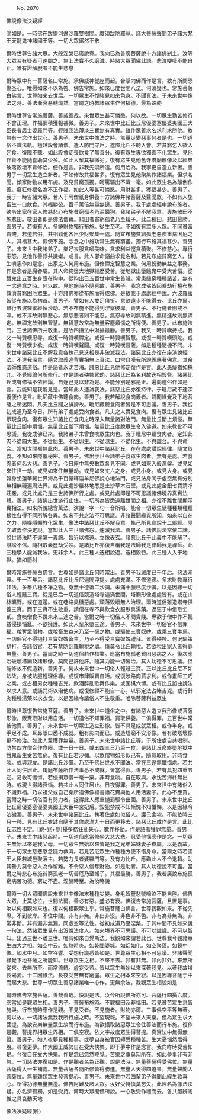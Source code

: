 ﻿　　No. 2870

佛說像法決疑經

聞如是。一時佛在跋提河邊沙羅雙樹間。度須跋陀羅竟。諸大菩薩聲聞弟子諸大梵王天龍鬼神諸國王等。一切大眾儼然不散

爾時世尊告諸大眾。大般涅槃已廣說竟。我向已為普廣菩薩說十方諸佛剎土。汝等大眾若有疑者可速問之。無上法寶不久磨滅。時諸大眾聞佛此語。悲泣哽噎不能自止。唯有證解脫者不能生悲戀

爾時眾中有一菩薩名曰常施。承佛威神從座而起。合掌向佛而作是言。欲有所問恐傷圣心。唯愿如來不以為咎。佛告常施。如來已度世間八法。何須疑也。常施菩薩白佛言。世尊如來去世后。一切眾生不復睹見如來色身。不聞真法。于未來世中像法之時。善法漸衰惡轉熾然。當爾之時教諸眾生作何福德。最為殊勝

爾時世尊告常施菩薩。善哉善哉。來世眾生甚可憐愍。何以故。一切眾生勤苦修行不會正理。作福彌積獲報甚微。善男子。未來世中比丘比丘尼優婆塞優婆夷國王大臣長者居士婆羅門等。輕賤我法薄淡三寶無有真實。雖作眾善求名求利求勝他。故無有一念作出世心。善男子。未來世中像法之時。無量災變惡事何者是也。一切道俗不識法軌。檀越設會請僧。遣人防門守戶。遮障比丘不聽入會。若貧窮乞人欲入乞食。復障不聽。如此設會徒喪飲食了無善分。復有眾生專欲獨善不化眾生。見他作善不能隨喜助其少多。如此人輩其福微劣。復有眾生見他舊寺塔廟形像及以經典破落毀壞不肯修治。便作是言。非我先崇所造。何用治為。我寧更自造立新者。善男子一切眾生造立新者。不如修故其福甚多。復有眾生見他聚集作諸福業。但求名聞。傾家財物以用布施。及見貧窮孤獨。呵罵驅出不濟一毫。如此眾生名為顛倒作善。癡狂修福名為不正作福。如此人等甚可憐愍。用財甚多。獲福甚少。善男子。我于一時告諸大眾。若人于阿僧祇身供養十方諸佛并諸菩薩及聲聞眾。不如有人施畜生一口飲食。其福勝彼。百千萬倍無量無邊。善男子。我于處處經中說布施者。欲令出家在家人修慈悲心布施貧窮孤老乃至餓狗。我諸弟子不解我意。專施敬田不施悲田。敬田者即是佛法僧寶。悲田者貧窮孤老乃至蟻子。此二種田。悲田最勝。善男子。若復有人。多饒財物獨行布施。從生至老。不如復有眾多人眾。不同貧富貴賤。若道若俗。共相勸他各出少財聚集一處。隨宜布施貧窮孤老惡疾重病困厄之人。其福甚大。假使不施。念念之中施功常生無有窮盡。獨行布施其福甚少。善男子。未來世中我諸弟子。樂好衣服貪嗜美味。貪求利益慳貪積聚。不修慈心。專行恚怒。見他作善諍共譏嫌。咸言。此人邪命諂曲求覓名利。若見布施貧窮乞人。復生嗔恚作如是念。出家之人何用布施。但修禪定智慧之業。何用紛動無益之事務。作是念者是魔眷屬。其人命終墮大地獄經歷受苦。從地獄出墮餓鬼中受大苦惱。從餓鬼出五百生身墮在狗中。從狗出已五百世中常生貧賤。常患饑窮種種諸苦。無有一念適意之時。何以故。見他施時不隨喜故。善男子。我念成佛皆因曠劫行檀布施救濟貧窮困厄眾生。十方諸佛亦從布施而得成佛。是故我于處處經中說。六波羅蜜皆從布施以為初首。善男子。譬如有人雙足俱折。意欲遠步不能得去。比丘亦爾。雖行五波羅蜜經恒沙劫。若不布施不能得到涅槃彼岸。善男子。不行施者則戒不淳。戒不淳故則無悲心。無慈悲者則不能忍。無忍辱故則無精進。無精進故則無禪定。無禪定故則無智慧。無智慧故常為無量客塵煩惱之所得便。善男子。此布施法門。三世諸佛所共敬重。是故四攝法中財攝最勝。善男子。我又一時贊嘆持戒。我又一時贊嘆忍辱。或復一時贊嘆禪定。或復一時贊嘆智慧。或復一時贊嘆頭陀。或復一時贊嘆少欲。或復一時贊嘆聲聞。或復一時贊嘆菩薩。如是種種隨機不同。未來世中諸惡比丘不解我意各執己見迭相是非破滅我法。諸惡比丘亦復在座演說經法。不達我深意。隨文取義違背實相無上真法。口常自嘆我所說義應著佛意。其余法師誑惑道俗。作是語者永沈苦海。諸惡比丘見他修定復作是言。此人愚癡猶如株兀。不覺經論何所修行。作是語者殃咎累劫。諸惡比丘為名利故迭相毀呰。諸惡比丘或有修福不依經論。自逐己見以非為是。不能分別是邪是正。遍向道俗作如是言。我能知是我能見是。當知此人速滅我法。諸惡比丘亦復持律。于毗尼藏不達深義便作是言。毗尼藏中佛聽食肉。善男子。我若解說食肉義者。聲聞緣覺及下地菩薩之所迷悶。凡夫比丘聞之誹謗故。毗尼藏聽食肉者皆是不可思議。善男子。我從初成道乃至今日。所有弟子處處受肉食者。凡夫之人實見食肉。復有眾生見諸比丘示現食肉。復有眾生知諸比丘食肉之時深入無量諸對治門。無量比丘斷上煩惱。無量比丘斷中煩惱。無量比丘斷下煩惱。無量比丘度脫眾生令入佛道。如來教化不可思議。我從成佛已來。我諸弟子未曾食啖眾生肉也。我于毗尼中聽食肉者。定知此肉不從四大生。不從胎生。不從卵生。不從濕生。不從化生。不與識合。不與命合。當知世間都無此肉。善男子。未來世中諸惡比丘。在在處處講說經律。隨文取義。不知如來隱覆秘密。善男子。佛出于世令諸弟子食眾生肉者。無有是處。若食肉者何名大悲。善男子。今日座中無央數眾各見不同。或見如來入般涅槃。或見如來住世一劫。或見如來住無量劫。或見如來丈六之身。或見小身。或見大身。或見報身坐蓮華藏世界海為千百億釋迦牟尼佛說心地法門。或見法身同于虛空無有分別無相無礙遍周法界。或見此處沙羅林地悉是土沙草木石壁。或見此處金銀七寶清凈莊嚴。或見此處乃是三世諸佛所行之處。或見此處即是不可思議諸佛境界真實法體。善男子。諸佛出世游行止住。一切所為皆悉遠離世間之相。亦復不離世間顯示實相法。如來所說總含萬法。演說一字一句一音所唱。能令一切眾生隨種種類種種根性各得不同所解各異。如來不共之法不可思議。非諸聲聞緣覺所知。如來以自在之力。隨機隱顯教化眾生。像法中諸惡比丘不解我意。執己所見宣說十二部經。隨文取義作決定說。當知此人三世諸佛怨。速滅我法。善男子。諸佛說法常依二諦。說世諦法時不違第一義諦。旨近以標遠。立像表玄。諸惡比丘于此義中不能解了。誹謗不信。隨相取義歷劫受殃。是諸比丘亦復自稱我是法師我是律師我是禪師。此三種學人能滅我法。更非余人。此三種人迭相說過。迭相毀呰。此三種人入于地獄。猶如箭射

爾時常施菩薩白佛言。世尊如是諸比丘何時當出。善男子我滅度已千年后。惡法漸興。千一百年后。諸惡比丘比丘尼遍閻浮提。處處充滿。不修道德。多求財物專行非法。多畜八種不凈之物。身無十德畜二沙彌。未滿十臘已度沙彌。以是因緣一切俗人輕賤三寶。從是已后一切道俗競造塔寺遍滿世間。塔廟形像處處皆有。或在山林曠野。或在道邊。或在巷路臭穢惡處。頹落毀壞無人治理。爾時道俗雖造塔寺供養三寶。而于三寶不生敬重。請僧在寺不與飲食衣服臥具湯藥。返更于中借取乞貳。食啖僧食不畏未來三途之苦。當爾之時一切俗人不問貴賤。專欲于僧中作不饒益侵損惱亂。不欲擁護。如此人輩永墮三途。善男子。未來世中一切俗官不信罪福。稅奪眾僧物。或稅畜生谷米乃至一毫之物。或驅使三寶奴婢。或乘三寶牛馬。一切俗官不得撾打三寶奴婢畜生。乃至不得受三寶奴婢禮拜。皆得殃咎。何況驅策撾打。告諸俗官。若有禁防剡羅輸稅之處。慎莫令比丘輸稅。若欲稅出家人者得罪無量。善男子。當爾之時一切道俗若作福業。應當布施孤老貧困惡病之人。復次應治破壞塔廟及諸形像。莫問己許他許。隨其力能一切皆治。其人功德不可思議。但能修故不假造新。善男子。何故未來世中一切俗人輕賤三寶。正以比丘比丘尼不如法故。身被法服輕理俗緣。或復市肆販賣自活。或復涉路商賈求利。或作畫師工巧之業。或占相男女種種吉兇。飲酒醉亂歌舞作樂。或圍棋六博。或有比丘諂曲說法以求人意。或誦咒術以治他病。或復修禪不能自一心。以邪定法占睹吉兇。或行針灸種種湯藥以求衣食。以是因緣令諸俗人不生敬重。唯除菩薩利益眾生

爾時世尊復告常施菩薩。善男子。未來世中道俗之中。有諸惡人造立我形像或菩薩形像。販賣取財以用自活。一切道俗不知罪福。買取供養。二俱得罪。五百世中常被他賣。善男子。未來世中一切眾生造立形像。皆不具足成就眾相。或作半身。或手足不成。耳鼻眼口悉不成就。粗有影向而已。或造塔廟不安形像。若有破塔壞像更不修治。如此人輩獲罪無量。善男子。未來世中諸比丘等。于所住處自共唱制。防禁四方僧合作食限。或一日十日。或五四三日乃至一食。是諸比丘命終墮地獄中餓鬼畜生受苦無窮。復有比丘若沙彌。以眾僧物如形似己有。隨意取用。非時食啖。或與親友。是諸比丘沙彌。乃至千佛出世永不聞法。常在三途無懺悔處。若共此人同住居止。羯磨布薩所作法事悉不成就。皆當得罪。善男子。若有具犯四重五逆。易救可懺悔。若侵損眾僧一毫一粟。非時食啖。自在取與。永沈苦海終無出時。或現世得諸衰惱。若共此人同住居止。日夜得罪。善男子。未來世中有諸俗入不識罪福。乃以祖父或自己身所造佛像經書幡花賣與他人用活妻子。此亦不應買。當爾之時一切俗官有勢力者。捉得此人應重撾罰驅令出國。善男子。未來世中比丘比丘尼優婆塞優婆夷國王大臣中宮妃后。毀犯禁戒不知慚愧不知懺悔。以是因緣令法穢濁。善男子。未來世中諸惡比丘。執著住處如似俗人。護己舍宅。不能依時三月一移。見有比丘衣缽自隨于其住處滿九十日而更移去。諸惡比丘咸作是言。此比丘志性不定。[跳-兆+參]擾多務狂亂失心。數作移動。作是語者獲罪無量。善男子。未來世中諸惡起時。一切道俗應當修學大慈大悲。忍受他惱應作是念。一切眾生無始以來是我父母。一切眾生無始以來皆是我之兄弟姊妹妻子眷屬。以是義故。于一切眾生慈悲愍念隨力救濟。若見苦厄眾生作種種方便不惜身命。當爾之時若國王大臣若城邑聚落主。若勢力長者婆羅門等。及有力比丘。應勸此人不令退轉。助其勢力莫令惡人為作留難。不令惡人侵奪財物。如是助者。其人功德說不可盡。當爾之時悲心布施貧窮孤老一切苦厄乃至蟻子。其福最勝。善男子。我若廣說布施孤窮病苦功德。窮劫不盡。涅槃時至。為汝略說

爾時一切大眾聞佛說未來世中像法末種種災變。身毛皆豎悲號啼泣不能自勝。佛告大眾。止莫悲泣。世間法爾。善必有惡。盛必有衰。佛復告常施菩薩。且置是事。汝以何相觀如來也。復以何相觀眾生乎。常施菩薩白佛言。世尊我觀如來。不從先際。不到彼岸。不住中間。非有非無。非出非沒。非色非不色。非有為非無為。非常非斷。非有漏非無漏。同虛空等法性。從初成道乃至涅槃。于其中間不見如來說一句法。然諸眾生見有出沒說法度人。如來境界不可思議。不可以識識。不可以智知。出過三世不離三世。唯有如來自覺斯法。我觀如來謂若此也。世尊我今觀諸眾生四大之相。如空中云。如熱時炎。如乾闥婆城。如幻如化。如空聚落。如鏡中像。如水中月。如空谷響。受想行識悉皆如是。世尊眾生心相不可思議。非諸聲聞緣覺下地菩薩之所能知。世尊眾生之相。不來不去。非有非無。非內非外。來無所從來。去無所至。而常流轉。虛妄受苦。皆以眾生無始以來深著我見。以著我故增長渴愛。十二因緣法。長夜受苦無有窮盡。眾生之相本來空寂。以是因緣菩薩于中而起大悲。世尊一切眾生善惡諸業唯一心作。更無余法。我觀眾生相貌如是

爾時佛告常施菩薩。善哉善哉。快說是法。汝今所說佛所亦可。菩薩行四攝六度。應當如是觀眾生相。善男子。菩薩布施時。不觀福田及非福田。若見貧苦眾生悉皆施與。行布施時應作是觀。不見受者。不見施者。財物亦爾。三事俱空平等無著。何以故。一切諸法無我我所行施之時。不望現報。不望未來人天樂。但為眾生求大菩提。為欲安樂無量眾生故而行布施。為欲攝取諸惡眾生令住善法而行布施。復作是觀。菩提界相眾生界相。二俱空寂。依文字故度眾生得菩提。真實法中無得無證。善男子。如人夜夢見種種事。或夢自身被官囚縛受種種苦。生大憂惱然后得脫。尋復更夢。作大國王威勢自在受大快樂。即于夢中作是念言。我向昨時受苦如是。今復自在受大快樂。作是念已忽然睡覺。苦樂之事莫知所在。如此夢事非有非無。一切諸法亦復如是。作是觀者名為正觀。說是法時。無量菩薩得受佛位。無量菩薩得入一生補處。無量菩薩各隨所修皆得勝進。無量人天得四道果。無量聲聞入菩薩位。無量雜類眾生發菩提心。善男子。未來世中若四輩弟子得聞此經生歡喜心。所得功德無量無邊。佛告阿難及諸大眾。汝好受持慎莫忘失。此經名為像法決疑。亦名濟孤獨。如是受持。爾時大眾聞佛所說。一心敬受作禮而去。各共嚴辨阇維之具哀動天地

像法決疑經(終)
